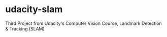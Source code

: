 # udacity-slam
Third Project from Udacity's Computer Vision Course, Landmark Detection &amp; Tracking (SLAM)
